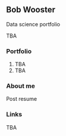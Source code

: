 ## Bob Wooster
Data science portfolio

TBA

### Portfolio

1. TBA
2. TBA

### About me

Post resume

### Links

TBA
